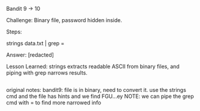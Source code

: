 Bandit 9 → 10

Challenge: Binary file, password hidden inside.

Steps:

strings data.txt | grep =


Answer:
[redacted]


Lesson Learned: strings extracts readable ASCII from binary files, and piping with grep narrows results.
##

original notes:
bandit9: file is in binary, need to convert it. use the strings cmd and the file has hints and we find FGU...ey
NOTE: we can pipe the grep cmd with = to find more narrowed info
